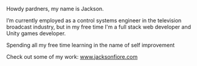 Howdy pardners, my name is Jackson.

I’m currently employed as a control systems engineer in the television broadcast industry, but in my free time I'm a full stack web developer and Unity games developer.

Spending all my free time learning in the name of self improvement

Check out some of my work:
www.jacksonfiore.com

<!---
jrfiore/jrfiore is a ✨ special ✨ repository because its `README.md` (this file) appears on your GitHub profile.
You can click the Preview link to take a look at your changes.
--->
